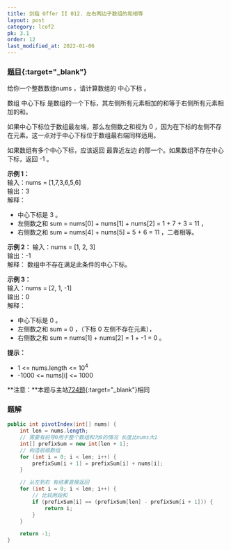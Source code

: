```yaml
---
title: 剑指 Offer II 012. 左右两边子数组的和相等
layout: post
category: lcof2
pk: 3.1
order: 12
last_modified_at: 2022-01-06
---
```


### [题目](https://leetcode.cn/problems/tvdfij/){:target="_blank"}

给你一个整数数组nums ，请计算数组的 中心下标 。

数组 中心下标 是数组的一个下标，其左侧所有元素相加的和等于右侧所有元素相加的和。

如果中心下标位于数组最左端，那么左侧数之和视为 0 ，因为在下标的左侧不存在元素。这一点对于中心下标位于数组最右端同样适用。

如果数组有多个中心下标，应该返回 最靠近左边 的那一个。如果数组不存在中心下标，返回 -1 。



**示例 1：**  
输入：nums = [1,7,3,6,5,6]  
输出：3  
解释：  
- 中心下标是 3 。
- 左侧数之和 sum = nums[0] + nums[1] + nums[2] = 1 + 7 + 3 = 11 ，
- 右侧数之和 sum = nums[4] + nums[5] = 5 + 6 = 11 ，二者相等。

**示例 2：**
输入：nums = [1, 2, 3]  
输出：-1  
解释： 数组中不存在满足此条件的中心下标。

**示例 3：**  
输入：nums = [2, 1, -1]  
输出：0  
解释：  
- 中心下标是 0 。
- 左侧数之和 sum = 0 ，（下标 0 左侧不存在元素），
- 右侧数之和 sum = nums[1] + nums[2] = 1 + -1 = 0 。


**提示：**
- 1 <= nums.length <= 10<sup>4</sup>
- -1000 <= nums[i] <= 1000

**注意：**本题与主站[724题](https://leetcode.cn/problems/find-pivot-index/){:target="_blank"}相同

### 题解

```java
public int pivotIndex(int[] nums) {
    int len = nums.length;
    // 需要有前导0用于整个数组和为0的情况 长度比nums大1
    int[] prefixSum = new int[len + 1];
    // 构造前缀数组
    for (int i = 0; i < len; i++) {
        prefixSum[i + 1] = prefixSum[i] + nums[i];
    }

    // 从左到右 有结果直接返回
    for (int i = 0; i < len; i++) {
        // 比较两段和
        if (prefixSum[i] == (prefixSum[len] - prefixSum[i + 1])) {
            return i;
        }
    }

    return -1;
}
```